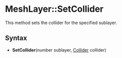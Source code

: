 # MeshLayer::SetCollider

This method sets the collider for the specified sublayer.

## Syntax

- **SetCollider**(number sublayer, [Collider](Collider.md) collider)

